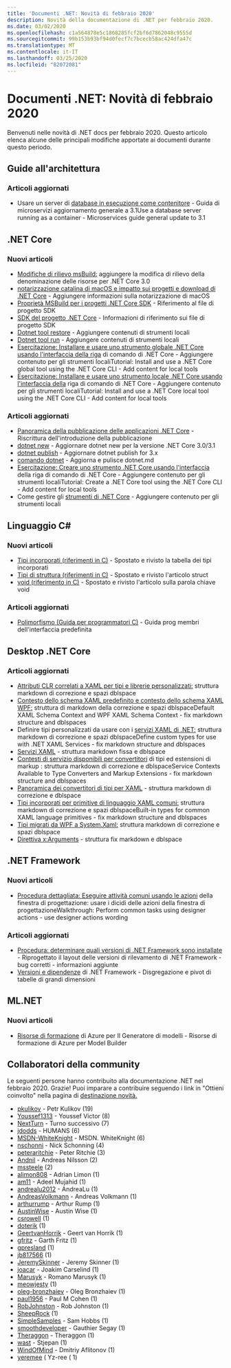 ```yaml
---
title: 'Documenti .NET: Novità di febbraio 2020'
description: Novità della documentazione di .NET per febbraio 2020.
ms.date: 03/02/2020
ms.openlocfilehash: c1a564878e5c1868285fcf2bf6d7862048c9555d
ms.sourcegitcommit: 99b153b93bf94d0fecf7c7bcecb58ac424dfa47c
ms.translationtype: MT
ms.contentlocale: it-IT
ms.lasthandoff: 03/25/2020
ms.locfileid: "82072081"
---
```

# <a name="net-docs-whats-new-for-february-2020"></a>Documenti .NET: Novità di febbraio 2020

Benvenuti nelle novità di .NET docs per febbraio 2020. Questo articolo elenca alcune delle principali modifiche apportate ai documenti durante questo periodo.

## <a name="architecture-guides"></a>Guide all'architettura

### <a name="updated-articles"></a>Articoli aggiornati

- Usare un server di [database in esecuzione come contenitore](../architecture/microservices/multi-container-microservice-net-applications/database-server-container.md) - Guida di microservizi aggiornamento generale a 3.1Use a database server running as a container - Microservices guide general update to 3.1

## <a name="net-core"></a>.NET Core

### <a name="new-articles"></a>Nuovi articoli

- [Modifiche di rilievo msBuild:](../core/compatibility/msbuild.md) aggiungere la modifica di rilievo della denominazione delle risorse per .NET Core 3.0
- [notarizzazione catalina di macOS e impatto sui progetti e download di .NET Core](../core/install/macos-notarization-issues.md) - Aggiungere informazioni sulla notarizzazione di macOS
- [Proprietà MSBuild per i progetti .NET Core SDK](../core/project-sdk/msbuild-props.md) - Riferimento al file di progetto SDK
- [SDK del progetto .NET Core](../core/project-sdk/overview.md) - Informazioni di riferimento sui file di progetto SDK
- [Dotnet tool restore](../core/tools/dotnet-tool-restore.md) - Aggiungere contenuti di strumenti locali
- [Dotnet tool run](../core/tools/dotnet-tool-run.md) - Aggiungere contenuti di strumenti locali
- [Esercitazione: Installare e usare uno strumento globale .NET Core usando l'interfaccia della riga](../core/tools/global-tools-how-to-use.md) di comando di .NET Core - Aggiungere contenuto per gli strumenti localiTutorial: Install and use a .NET Core global tool using the .NET Core CLI - Add content for local tools
- [Esercitazione: Installare e usare uno strumento locale .NET Core usando l'interfaccia della](../core/tools/local-tools-how-to-use.md) riga di comando di .NET Core - Aggiungere contenuto per gli strumenti localiTutorial: Install and use a .NET Core local tool using the .NET Core CLI - Add content for local tools

### <a name="updated-articles"></a>Articoli aggiornati

- [Panoramica della pubblicazione delle applicazioni .NET Core](../core/deploying/index.md) - Riscrittura dell'introduzione della pubblicazione
- [dotnet new](../core/tools/dotnet-new.md) - Aggiornare dotnet new per la versione .NET Core 3.0/3.1
- [dotnet publish](../core/tools/dotnet-publish.md) - Aggiornare dotnet publish for 3.x
- [comando dotnet](../core/tools/dotnet.md) - Aggiorna e pulisce dotnet.md
- [Esercitazione: Creare uno strumento .NET Core usando l'interfaccia](../core/tools/global-tools-how-to-create.md) della riga di comando di .NET Core - Aggiungere contenuto per gli strumenti localiTutorial: Create a .NET Core tool using the .NET Core CLI - Add content for local tools
- Come gestire gli [strumenti di .NET Core](../core/tools/global-tools.md) - Aggiungere contenuto per gli strumenti locali

## <a name="c-language"></a>Linguaggio C#

### <a name="new-articles"></a>Nuovi articoli

- [Tipi incorporati (riferimenti in C)](../csharp/language-reference/builtin-types/built-in-types.md) - Spostato e rivisto la tabella dei tipi incorporati
- [Tipi di struttura (riferimenti in C)](../csharp/language-reference/builtin-types/struct.md) - Spostato e rivisto l'articolo struct
- [void (riferimento in C)](../csharp/language-reference/builtin-types/void.md) - Spostato e rivisto l'articolo sulla parola chiave void

### <a name="updated-articles"></a>Articoli aggiornati

- [Polimorfismo (Guida per programmatori C)](../csharp/programming-guide/classes-and-structs/polymorphism.md) - Guida prog membri dell'interfaccia predefinita

## <a name="net-core-desktop"></a>Desktop .NET Core

### <a name="updated-articles"></a>Articoli aggiornati

- [Attributi CLR correlati a XAML per tipi e librerie personalizzati:](../desktop-wpf/xaml-services/clr-attributes-with-custom-types-and-libraries.md) struttura markdown di correzione e spazi dblspace
- [Contesto dello schema XAML predefinito e contesto dello schema XAML WPF:](../desktop-wpf/xaml-services/default-schema-context.md) struttura di markdown della correzione e spazi dblspaceDefault XAML Schema Context and WPF XAML Schema Context - fix markdown structure and dblspaces
- Definire tipi personalizzati da usare con i [servizi XAML di .NET:](../desktop-wpf/xaml-services/define-custom-types.md) struttura markdown di correzione e spazi dblspaceDefine custom types for use with .NET XAML Services - fix markdown structure and dblspaces
- [Servizi XAML](../desktop-wpf/xaml-services/index.md) - struttura markdown fissa e dblspace
- [Contesti di servizio disponibili per convertitori](../desktop-wpf/xaml-services/service-contexts-with-type-converters-and-markup-extensions.md) di tipi ed estensioni di markup : struttura markdown di correzione e dblspaceService Contexts Available to Type Converters and Markup Extensions - fix markdown structure and dblspaces
- [Panoramica dei convertitori di tipi per XAML](../desktop-wpf/xaml-services/type-converters-overview.md) - struttura markdown di correzione e dblspace
- [Tipi incorporati per primitive di linguaggio XAML comuni:](../desktop-wpf/xaml-services/types-for-primitives.md) struttura markdown di correzione e spazi dblspaceBuilt-in types for common XAML language primitives - fix markdown structure and dblspaces
- [Tipi migrati da WPF a System.Xaml:](../framework/wpf/advanced/types-migrated-from-wpf-to-system.md) struttura markdown di correzione e spazi dblspace
- [Direttiva x:Arguments](../desktop-wpf/xaml-services/xarguments-directive.md) - struttura fix markdown e dblspace

## <a name="net-framework"></a>.NET Framework

### <a name="new-articles"></a>Nuovi articoli

- [Procedura dettagliata: Eseguire attività comuni usando le azioni](../framework/winforms/controls/perform-common-tasks-design-actions.md) della finestra di progettazione: usare i dicidi delle azioni della finestra di progettazioneWalkthrough: Perform common tasks using designer actions - use designer actions wording

### <a name="updated-articles"></a>Articoli aggiornati

- [Procedura: determinare quali versioni di .NET Framework sono installate](../framework/migration-guide/how-to-determine-which-versions-are-installed.md) - Riprogettato il layout delle versioni di rilevamento di .NET Framework - bug corretti - informazioni aggiunte
- [Versioni e dipendenze](../framework/migration-guide/versions-and-dependencies.md) di .NET Framework - Disgregazione e pivot di tabelle di grandi dimensioni

## <a name="mlnet"></a>ML.NET

### <a name="new-articles"></a>Nuovi articoli

- [Risorse di formazione](../machine-learning/resources/azure-training-concepts-model-builder.md) di Azure per Il Generatore di modelli - Risorse di formazione di Azure per Model Builder

## <a name="community-contributors"></a>Collaboratori della community

Le seguenti persone hanno contribuito alla documentazione .NET nel febbraio 2020. Grazie! Puoi imparare a contribuire seguendo i link in "Ottieni coinvolto" nella pagina di [destinazione novità.](index.yml)

- [pkulikov](https://github.com/pkulikov) - Petr Kulikov (19)
- [Youssef1313](https://github.com/Youssef1313) - Youssef Victor (8)
- [NextTurn](https://github.com/NextTurn) - Turno successivo (7)
- [jdodds](https://github.com/jdodds) - HUMANS (6)
- [MSDN-WhiteKnight](https://github.com/MSDN-WhiteKnight) - MSDN. WhiteKnight (6)
- [nschonni](https://github.com/nschonni) - Nick Schonning (4)
- [peteraritchie](https://github.com/peteraritchie) - Peter Ritchie (3)
- [Andnil](https://github.com/andnil) - Andreas Nilsson (2)
- [mssteele](https://github.com/mssteele) (2)
- [alimon808](https://github.com/alimon808) - Adrian Limon (1)
- [am11](https://github.com/am11) - Adeel Mujahid (1)
- [andrealu2012](https://github.com/andrealu2012) - AndreaLu (1)
- [AndreasVolkmann](https://github.com/AndreasVolkmann) - Andreas Volkmann (1)
- [arthurrump](https://github.com/arthurrump) - Arthur Rump (1)
- [AustinWise](https://github.com/AustinWise) - Austin Wise (1)
- [csrowell](https://github.com/csrowell) (1)
- [doterik](https://github.com/doterik) (1)
- [GeertvanHorrik](https://github.com/GeertvanHorrik) - Geert van Horrik (1)
- [gfritz](https://github.com/gfritz) - Garth Fritz (1)
- [gpresland](https://github.com/gpresland) (1)
- [jb817566](https://github.com/jb817566) (1)
- [JeremySkinner](https://github.com/JeremySkinner) - Jeremy Skinner (1)
- [joacar](https://github.com/joacar) - Joakim Carselind (1)
- [Marusyk](https://github.com/Marusyk) - Romano Marusyk (1)
- [meowjesty](https://github.com/meowjesty) (1)
- [oleg-bronzhaiev](https://github.com/oleg-bronzhaiev) - Oleg Bronzhaiev (1)
- [paul1956](https://github.com/paul1956) - Paul M Cohen (1)
- [RobJohnston](https://github.com/RobJohnston) - Rob Johnston (1)
- [SheepRock](https://github.com/SheepRock) (1)
- [SimpleSamples](https://github.com/SimpleSamples) - Sam Hobbs (1)
- [smoothdeveloper](https://github.com/smoothdeveloper) - Gauthier Segay (1)
- [Theraggon](https://github.com/Theraggon) - Theraggon (1)
- [wast](https://github.com/wast) - Stjepan (1)
- [WindOfMind](https://github.com/WindOfMind) - Dmitriy Aflitonov (1)
- [yeremee](https://github.com/yeremee) ( Yz-ree ( 1)
